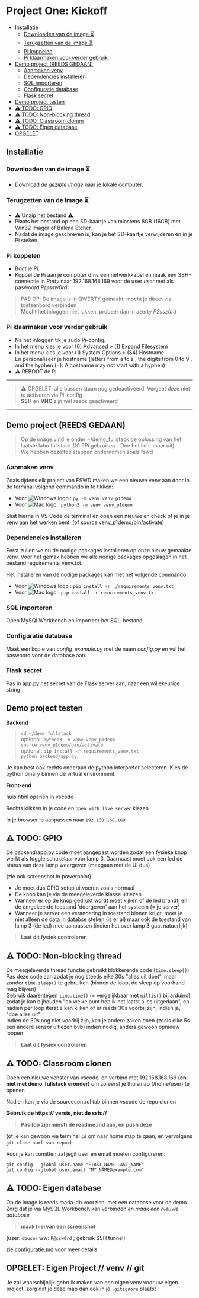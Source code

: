 # Project One: Kickoff

- [Installatie](./1_Kickoff.md#installatie)
  - [Downloaden van de image ⏳](./1_Kickoff.md#downloaden-van-de-image-)
  - [Terugzetten van de image ⏳](./1_Kickoff.md#terugzetten-van-de-image-)
  - [Pi koppelen](./1_Kickoff.md#pi-koppelen)
  - [Pi klaarmaken voor verder gebruik](./1_Kickoff.md#pi-klaarmaken-voor-verder-gebruik)
- [Demo project (REEDS GEDAAN)](./1_Kickoff.md#demo-project-reeds-gedaan)
  - [Aanmaken venv](./1_Kickoff.md#aanmaken-venv)
  - [Dependencies installeren](./1_Kickoff.md#dependencies-installeren)
  - [SQL importeren](./1_Kickoff.md#sql-importeren)
  - [Configuratie database](./1_Kickoff.md#configuratie-database)
  - [Flask secret](./1_Kickoff.md#flask-secret)
- [Demo project testen](./1_Kickoff.md#demo-project-testen)
- [⚠️ TODO: GPIO](./1_Kickoff.md#%EF%B8%8F-todo-gpio)
- [⚠️ TODO: Non-blocking thread](./1_Kickoff.md#%EF%B8%8F-todo-non-blocking-thread)
- [⚠️ TODO: Classroom clonen](./1_Kickoff.md#%EF%B8%8F-todo-classroom-clonen)
- [⚠️ TODO: Eigen database](./1_Kickoff.md#%EF%B8%8F-todo-classroom-clonen)
- [OPGELET](./1_Kickoff.md#opgelet-eigen-project--venv--git)

## Installatie

### Downloaden van de image ⏳

- Download _[de gezipte image](https://studenthowest-my.sharepoint.com/:f:/g/personal/pieter-jan_beeckman2_howest_be/Ev_bCxCwFvVNu3NU7221htkB25QFpKVhf2C_av916SI9MA?e=JHhfea)_ naar je lokale computer.

### Terugzetten van de image ⏳

- ⚠ Unzip het bestand ⚠
- Plaats het bestand op een SD-kaartje van minstens 8GB (16GB) met Win32 Imager of Balena Etcher.
- Nadat de image geschreven is, kan je het SD-kaartje verwijderen en in je Pi steken.

### Pi koppelen

- Boot je Pi.
- Koppel de Pi aan je computer dmv een netwerkkabel en maak een SSH-connectie in _Putty_ naar 192.168.168.169 voor de user _user_ met als paswoord _P@ssw0rd_

> PAS OP: De image is in QWERTY gemaakt, mocht je direct via toetsenbord verbinden  
> Mocht het inloggen niet lukken, probeer dan in azerty _P2sszàrd_

### Pi klaarmaken voor verder gebruik

- Na het inloggen tik je sudo Pi-config.
- In het menu kies je voor (6) Advanced > (1) Expand Filesystem
- In het menu kies je voor (1) System Options > (S4) Hostname  
  En personaliseer je hostname (letters from a to z , the digits from 0 to 9 , and the hyphen (−). A hostname may not start with a hyphen)
- ⚠ REBOOT de Pi

---

> ⚠️ OPGELET: alle bussen staan nog gedeactiveerd. Vergeet deze niet te activeren via Pi-config  
> **SSH** en **VNC** zijn wel reeds geactiveerd

---

## Demo project (REEDS GEDAAN)

> Op de image vind je onder ~/demo_fullstack de oplossing van het laatste labo fullstack (10 RPi gebruiken - Doe het licht maar uit)  
> We hebben dezelfde stappen ondernomen zoals fswd

### Aanmaken venv

Zoals tijdens elk project van FSWD maken we een nieuwe venv aan door in de terminal volgend commando in te tikken:

- Voor ![Windows logo](https://icons.getbootstrap.com/assets/icons/windows.svg) : `py -m venv venv_p1demo`
- Voor ![Mac logo](https://icons.getbootstrap.com/assets/icons/apple.svg) : `python3 -m venv venv_p1demo`

Sluit hierna in VS Code de terminal en open een nieuwe en check of je in je venv aan het werken bent.
(of source venv_p1demo/bin/activate)

### Dependencies installeren

Eerst zullen we nu de nodige packages installeren op onze nieuw gemaakte venv.
Voor het gemak hebben we alle nodige packages opgeslagen in het bestand requirements_venv.txt.

Het installeren van de nodige packages kan met het volgende commando:

- Voor ![Windows logo](https://icons.getbootstrap.com/assets/icons/windows.svg) : `pip install -r ./requirements_venv.txt`
- Voor ![Mac logo](https://icons.getbootstrap.com/assets/icons/apple.svg) : `pip install -r requirements_venv.txt`

### SQL importeren

Open MySQLWorkbench en importeer het SQL-bestand.

### Configuratie database

Maak een kopie van _config_example.py_ met de naam _config.py_ en vul het paswoord voor de database aan.

### Flask secret

Pas in app.py het secret van de Flask server aan, naar een willekeurige string

## Demo project testen

**Backend**

> `cd ~/demo_fullstack`  
> optional: `python3 -m venv venv_p1demo`  
> `source venv_p1demo/bin/activate`  
> optional: `pip install -r requirements_venv.txt`  
> `python backend/app.py`

Je kan best ook rechts onderaan de python interpreter selecteren. Kies de python binary binnen de virtual environment.

**Front-end**

huis.html openen in vscode

Rechts klikken in je code en `open with live server` kiezen

In je browser ip aanpassen naar `192.168.168.169`

## **⚠️ TODO: GPIO**

De backend/app.py code moet aangepast worden zodat een fysieke knop werkt als toggle schakelaar voor lamp 3. Daarnaast moet ook een led de status van deze lamp weergeven (meegaan met de UI dus)

(zie ook screenshot in powerpoint)

- Je moet dus GPIO setup uitvoeren zoals normaal
- De knop kan je via de meegeleverde klasse uitlezen
- Wanneer er op de knop gedrukt wordt moet kijken of de led brandt, en de omgekeerde toestand 'doorgeven' aan het systeem (= je server)
- Wanneer je server een verandering in toestand binnen krijgt, moet je niet alleen de data in databse steken (is er al) maar ook de toestand van lamp 3 (de led) mee aanpassen (indien het over lamp 3 gaat natuurlijk)

> **Laat dit fysiek controleren**

## **⚠️ TODO: Non-blocking thread**

De meegeleverde thread functie gebruikt blokkerende code (`time.sleep()`)
Pas deze code aan zodat je nog steeds elke 30s "alles uit doet", maar zonder `time.sleep()` te gebruiken (binnen de loop, de sleep op voorhand mag blijven)  
Gebruik daarentegen `time.time()` (= vergelijkbaar met `millis()` bij arduino) zodat je kan bijhouden "op welke punt heb ik het laatst alles uitgedaan", en nadien per loop iteratie kan kijken of er reeds 30s voorbij zijn, indien ja, "doe alles uit"  
Indien de 30s nog niet voorbij zijn, kan je andere zaken doen (zoals elke 5s een andere sensor uitlezen bvb) indien nodig, anders gewoon opnieuw loopen

> **Laat dit fysiek controleren**

## **⚠️ TODO: Classroom clonen**

Open een nieuwe venster van vscode, en verbind met 192.168.168.169 **(en niet met demo_fullstack eronder)** om zo eerst je thuismap (/home/user) te openen

Nadien kan je via de sourcecontrol tab binnen vscode de repo clonen

**Gebruik de https:// versie, niet de ssh://**

> **Pas (op zijn minst) de readme.md aan, en push deze**

(of je kan gewoon via terminal `cd` om naar home map te gaan, en vervolgens `git clone <url van repo>`)

Voor je kan comitten zal jegit user en email moeten configureren:

`git config --global user.name "FIRST_NAME LAST_NAME"`  
`git config --global user.email "MY_NAME@example.com"`

## **⚠️ TODO: Eigen database**

Op de image is reeds maria-db voorzien, met een database voor de demo.
Zorg dat je via MySQL Workbench kan verbinden _en maak een nieuwe database_

> **maak hiervan een screenshot**

(user: `dbuser` ww: `P@ssw0rd` ; gebruik SSH tunnel)

zie [configuratie.md](./2_Configuration.md) voor meer details

## OPGELET: Eigen Project // venv // git

Je zal waarschijnlijk gebruik maken van een eigen venv voor uw eigen project, zorg dat je deze map dan ook in je `.gitignore` plaatst
